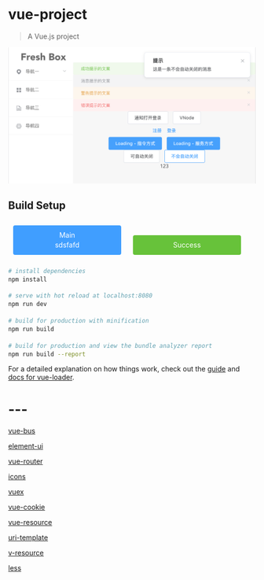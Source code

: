 # vue-project

> A Vue.js project

![image](https://github.com/Otherplayer/vue-project/raw/master/WX20180411-172411@2x.png)

## Build Setup

<div style="background-color: #409EFF;display: inline-block;border-radius: 4px;margin: 10px;padding: 10px;color: #fff;width: 200px;text-align: center;line-height: 20px;">Main<div>sdsfafd</div></div>
<div style="background-color: #67C23A;display: inline-block;border-radius: 4px;margin: 10px;padding: 10px;color: #fff;width: 200px;text-align: center;line-height: 20px;">Success</div>


``` bash
# install dependencies
npm install

# serve with hot reload at localhost:8080
npm run dev

# build for production with minification
npm run build

# build for production and view the bundle analyzer report
npm run build --report
```

For a detailed explanation on how things work, check out the [guide](http://vuejs-templates.github.io/webpack/) and [docs for vue-loader](http://vuejs.github.io/vue-loader).

# ---

[vue-bus]()

[element-ui](http://element-cn.eleme.io/#/zh-CN/component/installation)

[vue-router](https://router.vuejs.org/zh-cn/essentials/getting-started.html)

[icons](https://fontawesome.com/icons)

[vuex](https://vuex.vuejs.org/zh-cn/state.html)

[vue-cookie](https://github.com/alfhen/vue-cookie)

[vue-resource](https://github.com/pagekit/vue-resource)

[uri-template](https://medialize.github.io/URI.js/uri-template.html)

[v-resource](https://www.cnblogs.com/chenhuichao/p/8308993.html)

[less](https://less.bootcss.com/)

